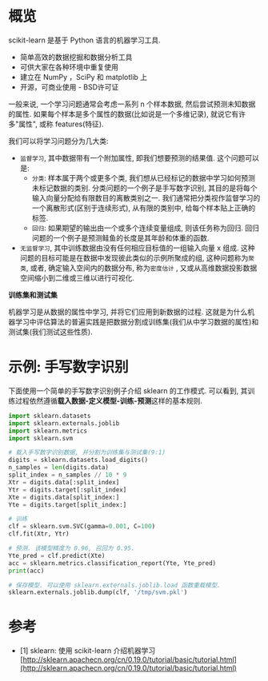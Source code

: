 # 概览

scikit-learn 是基于 Python 语言的机器学习工具.

- 简单高效的数据挖掘和数据分析工具
- 可供大家在各种环境中重复使用
- 建立在 NumPy ，SciPy 和 matplotlib 上
- 开源，可商业使用 - BSD许可证

一般来说, 一个学习问题通常会考虑一系列 n 个样本数据, 然后尝试预测未知数据的属性. 如果每个样本是多个属性的数据(比如说是一个多维记录), 就说它有许多"属性", 或称 features(特征).

我们可以将学习问题分为几大类:

- `监督学习`, 其中数据带有一个附加属性, 即我们想要预测的结果值. 这个问题可以是:
	- `分类`: 样本属于两个或更多个类, 我们想从已经标记的数据中学习如何预测未标记数据的类别. 分类问题的一个例子是手写数字识别, 其目的是将每个输入向量分配给有限数目的离散类别之一. 我们通常把分类视作监督学习的一个离散形式(区别于连续形式), 从有限的类别中, 给每个样本贴上正确的标签.
	- `回归`: 如果期望的输出由一个或多个连续变量组成, 则该任务称为回归. 回归问题的一个例子是预测鲑鱼的长度是其年龄和体重的函数.
- `无监督学习`, 其中训练数据由没有任何相应目标值的一组输入向量 x 组成. 这种问题的目标可能是在数据中发现彼此类似的示例所聚成的组, 这种问题称为`聚类`, 或者, 确定输入空间内的数据分布, 称为`密度估计` , 又或从高维数据投影数据空间缩小到二维或三维以进行可视化.

**训练集和测试集**

机器学习是从数据的属性中学习, 并将它们应用到新数据的过程. 这就是为什么机器学习中评估算法的普遍实践是把数据分割成训练集(我们从中学习数据的属性)和测试集(我们测试这些性质).

# 示例: 手写数字识别

下面使用一个简单的手写数字识别例子介绍 sklearn 的工作模式. 可以看到, 其训练过程依然遵循**载入数据-定义模型-训练-预测**这样的基本规则.

```py
import sklearn.datasets
import sklearn.externals.joblib
import sklearn.metrics
import sklearn.svm

# 载入手写数字识别数据, 并分割为训练集与测试集(9:1)
digits = sklearn.datasets.load_digits()
n_samples = len(digits.data)
split_index = n_samples // 10 * 9
Xtr = digits.data[:split_index]
Ytr = digits.target[:split_index]
Xte = digits.data[split_index:]
Yte = digits.target[split_index:]

# 训练
clf = sklearn.svm.SVC(gamma=0.001, C=100)
clf.fit(Xtr, Ytr)

# 预测. 该模型精度为 0.96, 召回为 0.95.
Yte_pred = clf.predict(Xte)
acc = sklearn.metrics.classification_report(Yte, Yte_pred)
print(acc)

# 保存模型. 可以使用 sklearn.externals.joblib.load 函数重载模型.
sklearn.externals.joblib.dump(clf, '/tmp/svm.pkl')
```

# 参考
- [1] sklearn: 使用 scikit-learn 介绍机器学习 [http://sklearn.apachecn.org/cn/0.19.0/tutorial/basic/tutorial.html](http://sklearn.apachecn.org/cn/0.19.0/tutorial/basic/tutorial.html)
